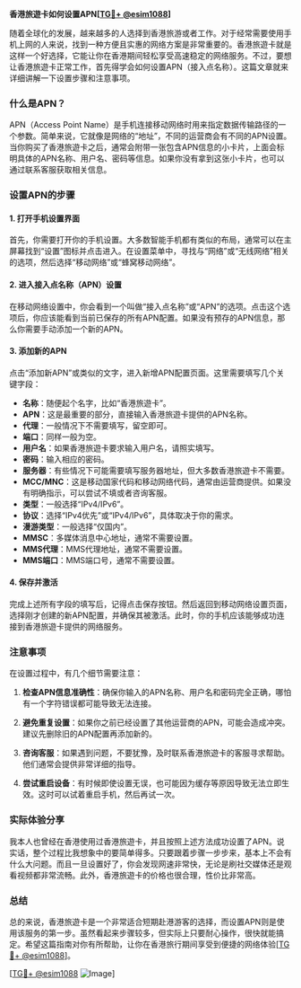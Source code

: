 **香港旅遊卡如何设置APN[[TG💪+ @esim1088](https://t.me/s/esim1088)]**

随着全球化的发展，越来越多的人选择到香港旅游或者工作。对于经常需要使用手机上网的人来说，找到一种方便且实惠的网络方案是非常重要的。香港旅遊卡就是这样一个好选择，它能让你在香港期间轻松享受高速稳定的网络服务。不过，要想让香港旅遊卡正常工作，首先得学会如何设置APN（接入点名称）。这篇文章就来详细讲解一下设置步骤和注意事项。

### 什么是APN？

APN（Access Point Name）是手机连接移动网络时用来指定数据传输路径的一个参数。简单来说，它就像是网络的“地址”，不同的运营商会有不同的APN设置。当你购买了香港旅遊卡之后，通常会附带一张包含APN信息的小卡片，上面会标明具体的APN名称、用户名、密码等信息。如果你没有拿到这张小卡片，也可以通过联系客服获取相关信息。

### 设置APN的步骤

#### 1. 打开手机设置界面
首先，你需要打开你的手机设置。大多数智能手机都有类似的布局，通常可以在主屏幕找到“设置”图标并点击进入。在设置菜单中，寻找与“网络”或“无线网络”相关的选项，然后选择“移动网络”或“蜂窝移动网络”。

#### 2. 进入接入点名称（APN）设置
在移动网络设置中，你会看到一个叫做“接入点名称”或“APN”的选项。点击这个选项后，你应该能看到当前已保存的所有APN配置。如果没有预存的APN信息，那么你需要手动添加一个新的APN。

#### 3. 添加新的APN
点击“添加新APN”或类似的文字，进入新增APN配置页面。这里需要填写几个关键字段：

- **名称**：随便起个名字，比如“香港旅遊卡”。
- **APN**：这是最重要的部分，直接输入香港旅遊卡提供的APN名称。
- **代理**：一般情况下不需要填写，留空即可。
- **端口**：同样一般为空。
- **用户名**：如果香港旅遊卡要求输入用户名，请照实填写。
- **密码**：输入相应的密码。
- **服务器**：有些情况下可能需要填写服务器地址，但大多数香港旅遊卡不需要。
- **MCC/MNC**：这是移动国家代码和移动网络代码，通常由运营商提供。如果没有明确指示，可以尝试不填或者咨询客服。
- **类型**：一般选择“IPv4/IPv6”。
- **协议**：选择“IPv4优先”或“IPv4/IPv6”，具体取决于你的需求。
- **漫游类型**：一般选择“仅国内”。
- **MMSC**：多媒体消息中心地址，通常不需要设置。
- **MMS代理**：MMS代理地址，通常不需要设置。
- **MMS端口**：MMS端口号，通常不需要设置。

#### 4. 保存并激活
完成上述所有字段的填写后，记得点击保存按钮。然后返回到移动网络设置页面，选择刚才创建的新APN配置，并确保其被激活。此时，你的手机应该能够成功连接到香港旅遊卡提供的网络服务。

### 注意事项

在设置过程中，有几个细节需要注意：

1. **检查APN信息准确性**：确保你输入的APN名称、用户名和密码完全正确，哪怕有一个字符错误都可能导致无法连接。
   
2. **避免重复设置**：如果你之前已经设置了其他运营商的APN，可能会造成冲突。建议先删除旧的APN配置再添加新的。

3. **咨询客服**：如果遇到问题，不要犹豫，及时联系香港旅遊卡的客服寻求帮助。他们通常会提供非常详细的指导。

4. **尝试重启设备**：有时候即使设置无误，也可能因为缓存等原因导致无法立即生效。这时可以试着重启手机，然后再试一次。

### 实际体验分享

我本人也曾经在香港使用过香港旅遊卡，并且按照上述方法成功设置了APN。说实话，整个过程比我想象中的要简单得多。只要跟着步骤一步步来，基本上不会有什么大问题。而且一旦设置好了，你会发现网速非常快，无论是刷社交媒体还是观看视频都非常流畅。此外，香港旅遊卡的价格也很合理，性价比非常高。

### 总结

总的来说，香港旅遊卡是一个非常适合短期赴港游客的选择，而设置APN则是使用该服务的第一步。虽然看起来步骤较多，但实际上只要耐心操作，很快就能搞定。希望这篇指南对你有所帮助，让你在香港旅行期间享受到便捷的网络体验[[TG💪+ @esim1088](https://t.me/s/esim1088)]。

[[TG💪+ @esim1088](https://t.me/s/esim1088) ![Image](https://i.postimg.cc/4NQfJmqS/Snipaste-2025-05-13-00-14-12.png)]